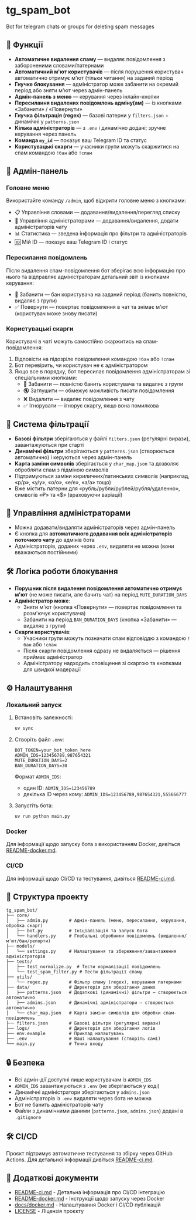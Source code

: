 # tg_spam_bot

Bot for telegram chats or groups for deleting spam messages

## 🚀 Функції

- **Автоматичне видалення спаму** — видаляє повідомлення з забороненими словами/патернами
- **Автоматичний м'ют користувачів** — після порушення користувач автоматично отримує м'ют (тільки читання) на заданий період
- **Гнучке блокування** — адміністратор може забанити на окремий період або зняти м'ют через адмін-панель
- **Адмін-панель з меню** — керування через інлайн-кнопки
- **Пересилання видалених повідомлень адміну(ам)** — із кнопками «Забанити» / «Повернути»
- **Гнучка фільтрація (regex)** — базові патерни у `filters.json` + динамічні у `patterns.json`
- **Кілька адміністраторів** — з `.env` і динамічно додані; зручне керування через панель
- **Команда `my_id`** — показує ваш Telegram ID та статус
- **Користувацькі скарги** — учасники групи можуть скаржитися на спам командою `!бан` або `!спам`

## 🔧 Адмін-панель

### Головне меню

Використайте команду `/admin`, щоб відкрити головне меню з кнопками:

- 📋 Управління словами — додавання/видалення/перегляд списку
- 👑 Управління адміністраторами — додавання/видалення, додати адміністраторів чату
- 📊 Статистика — зведена інформація про фільтри та адміністраторів
- 🆔 Мій ID — показує ваш Telegram ID і статус

### Пересилання повідомлень

Після видалення спам-повідомлення бот зберігає всю інформацію про нього та відправляє адміністраторам детальний звіт із кнопками керування:

- 🚫 Забанити — бан користувача на заданий період (банить повністю, видаляє з групи)
- ✅ Повернути — повертає повідомлення в чат та знімає м'ют (користувач може знову писати)

### Користувацькі скарги

Користувачі в чаті можуть самостійно скаржитись на спам-повідомлення:

1. Відповісти на підозріле повідомлення командою `!бан` або `!спам`
2. Бот перевірить, чи користувач не є адміністратором
3. Якщо все в порядку, бот пересилає повідомлення адміністраторам зі спеціальними кнопками:
   - 🚫 Забанити — повністю банить користувача та видаляє з групи
   - 🔇 Заглушити — обмежує можливість писати повідомлення
   - ❌ Видалити — видаляє повідомлення з чату
   - ✅ Ігнорувати — ігнорує скаргу, якщо вона помилкова

## 🧠 Система фільтрації

- **Базові фільтри** зберігаються у файлі `filters.json` (регулярні вирази), завантажуються при старті
- **Динамічні фільтри** зберігаються у `patterns.json` (створюється автоматично) і керуються через адмін-панель
- **Карта заміни символів** зберігається у `char_map.json` та дозволяє обробляти спам з підміною символів
- Підтримуються заміни кириличних/латинських символів (наприклад, «р/p», «у/y», «о/o», «е/e», «а/a» тощо)
- Вже містить патерни для «рубль/рубли/рублей/рубля/удаленно», символів «₽» та «$» (враховуючи варіації)

## 👑 Управління адміністраторами

- Можна додавати/видаляти адміністраторів через адмін-панель
- Є кнопка для **автоматичного додавання всіх адміністраторів поточного чату** до адмінів бота
- Адміністраторів, доданих через `.env`, видаляти не можна (вони вважаються постійними)

## 🛠️ Логіка роботи блокування

- **Порушник після видалення повідомлення автоматично отримує м'ют** (не може писати, але бачить чат) на період `MUTE_DURATION_DAYS`
- **Адміністратор може**:
  - Зняти м'ют (кнопка «Повернути» — повертає повідомлення та розм'ючує користувача)
  - Забанити на період `BAN_DURATION_DAYS` (кнопка «Забанити» — видаляє з групи)
- **Скарги користувачів**:
  - Учасники групи можуть позначати спам відповіддю з командою `!бан` або `!спам`
  - Після скарги повідомлення одразу не видаляється — рішення приймає адміністратор
  - Адміністратору надходить сповіщення зі скаргою та кнопками для швидкої модерації

## ⚙️ Налаштування

### Локальний запуск

1. Встановіть залежності:

    ```bash
    uv sync
    ```

2. Створіть файл `.env`:

    ```env
    BOT_TOKEN=your_bot_token_here
    ADMIN_IDS=123456789,987654321
    MUTE_DURATION_DAYS=2
    BAN_DURATION_DAYS=30
    ```

    Формат `ADMIN_IDS`:
    - один ID: `ADMIN_IDS=123456789`
    - декілька ID через кому: `ADMIN_IDS=123456789,987654321,555666777`

3. Запустіть бота:

    ```bash
    uv run python main.py
    ```

### Docker

Для інформації щодо запуску бота з використанням Docker, дивіться [README-docker.md](README-docker.md).

### CI/CD

Для інформації щодо CI/CD та тестування, дивіться [README-ci.md](README-ci.md).

## 📁 Структура проекту

```tree
tg_spam_bot/
├── core/
│   ├── admin.py        # Адмін-панель (меню, пересилання, керування, обробка скарг)
│   ├── bot.py          # Ініціалізація та запуск бота
│   └── handlers.py     # Глобальні обробники повідомлень (видалення/м'ют/бан/репорти)
├── models/
│   └── settings.py     # Налаштування та збереження/завантаження адміністраторів
├── tests/
│   ├── test_normalize.py  # Тести нормалізації повідомлень
│   └── test_spam_filter.py # Тести фільтрації спаму
├── utils/
│   └── regex.py        # Фільтр спаму (regex), керування патернами
├── data/               # Директорія для зберігання даних
│   ├── patterns.json   # Додаткові (динамічні) фільтри — створюється автоматично
│   ├── admins.json     # Динамічні адміністратори — створюється автоматично
│   └── char_map.json   # Карта заміни символів для обробки спам-повідомлень
├── filters.json        # Базові фільтри (регулярні вирази)
├── logs/               # Директорія для зберігання логів
├── env.example         # Приклад налаштувань
├── .env                # Ваші налаштування (створіть самі)
└── main.py             # Точка входу
```

## 🔒 Безпека

- Всі адмін-дії доступні лише користувачам із `ADMIN_IDS`
- `ADMIN_IDS` завантажуються з `.env` (не зберігаються у коді)
- Динамічні адміністратори зберігаються у `admins.json`
- Адміністраторів із `.env` видаляти через бота не можна
- Бот не банить адміністраторів чату
- Файли з динамічними даними (`patterns.json`, `admins.json`) додані в `.gitignore`

## 🛠️ CI/CD

Проєкт підтримує автоматичне тестування та збірку через GitHub Actions. Для детальної інформації дивіться [README-ci.md](README-ci.md).

## 📝 Додаткові документи

- [README-ci.md](README-ci.md) - Детальна інформація про CI/CD інтеграцію
- [README-docker.md](README-docker.md) - Інструкції щодо запуску через Docker
- [docs/docker.md](docs/docker.md) - Налаштування Docker і CI/CD публікацій
- [LICENSE](LICENSE) - Ліцензія проєкту
